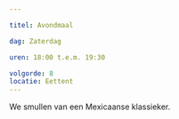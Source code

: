 ```yaml
---

titel: Avondmaal

dag: Zaterdag

uren: 18:00 t.e.m. 19:30

volgorde: 8
locatie: Eettent
---
```


We smullen van een Mexicaanse klassieker.
